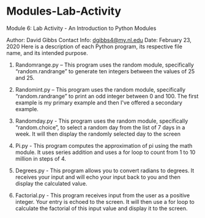 # Modules-Lab-Activity
Module 6: Lab Activity - An Introduction to Python Modules

Author: David Gibbs
Contact Info: dgibbs4@my.nl.edu
Date: February 23, 2020
Here is a description of each Python program, its respective file name, and its intended purpose.

1.	Randomrange.py – This program uses the random module, specifically “random.randrange” to generate ten integers between the values of 25 and 25.

2.	Randomint.py – This program uses the random module, specifically “random.randrange” to print an odd integer between 0 and 100. The first example is my primary example and then I've offered a secondary example.

3.	Randomday.py - This program uses the random module, specifically “random.choice”, to select a random day from the list of 7 days in a week. It will then display the randomly selected day to the screen

4.	Pi.py - This program computes the approximation of pi using the math module.
It uses series addition and uses a for loop to count from 1 to 10 million
in steps of 4.

5.	Degrees.py - This program allows you to convert radians to degrees. It receives your input and will echo your input back to you and then display the calculated value.

6.	Factorial.py - This program receives input from the user as a positive integer. Your entry is echoed to the screen. It will then use a for loop to calculate the factorial of this input value and display it to the screen.
